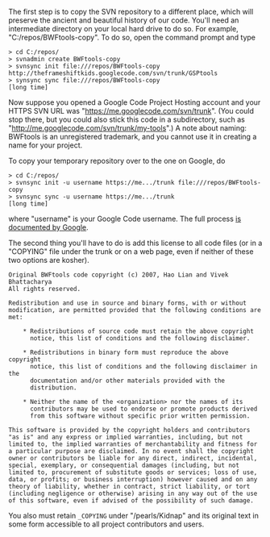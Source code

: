 The first step is to copy the SVN repository to a different place,
which will preserve the ancient and beautiful history of our code.
You'll need an intermediate directory on your local hard drive to do
so. For example, "C:/repos/BWFtools-copy". To do so, open the command
prompt and type

```
> cd C:/repos/
> svnadmin create BWFtools-copy
> svnsync init file:///repos/BWFtools-copy http://theframeshiftkids.googlecode.com/svn/trunk/GSPtools
> synsync sync file:///repos/BWFtools-copy
[long time]
```

Now suppose you opened a Google Code Project Hosting account and your
HTTPS SVN URL was "https://me.googlecode.com/svn/trunk". (You could
stop there, but you could also stick this code in a subdirectory, such
as "http://me.googlecode.com/svn/trunk/my-tools".) A note about
naming: BWFtools is an unregistered trademark, and you cannot use it
in creating a name for your project.

To copy your temporary repository over to the one on Google, do

```
> cd C:/repos/
> svnsync init -u username https://me.../trunk file:///repos/BWFtools-copy
> svnsync sync -u username https://me.../trunk
[long time]
```

where "username" is your Google Code username. The full process
[is documented by Google](http://code.google.com/support/bin/answer.py?answer=56673&topic=10386).

The second thing you'll have to do is add this license to all code
files (or in a "COPYING" file under the trunk or on a web page, even
if neither of these two options are kosher).

```
Original BWFtools code copyright (c) 2007, Hao Lian and Vivek Bhattacharya
All rights reserved.

Redistribution and use in source and binary forms, with or without
modification, are permitted provided that the following conditions are
met:

    * Redistributions of source code must retain the above copyright
      notice, this list of conditions and the following disclaimer.

    * Redistributions in binary form must reproduce the above copyright
      notice, this list of conditions and the following disclaimer in the
      documentation and/or other materials provided with the
      distribution.

    * Neither the name of the <organization> nor the names of its
      contributors may be used to endorse or promote products derived
      from this software without specific prior written permission.

This software is provided by the copyright holders and contributors
"as is" and any express or implied warranties, including, but not
limited to, the implied warranties of merchantability and fitness for
a particular purpose are disclaimed. In no event shall the copyright
owner or contributors be liable for any direct, indirect, incidental,
special, exemplary, or consequential damages (including, but not
limited to, procurement of substitute goods or services; loss of use,
data, or profits; or business interruption) however caused and on any
theory of liability, whether in contract, strict liability, or tort
(including negligence or otherwise) arising in any way out of the use
of this software, even if advised of the possibility of such damage.
```

You also must retain `_COPYING` under "/pearls/Kidnap" and its original
text in some form accessible to all project contributors and users.
